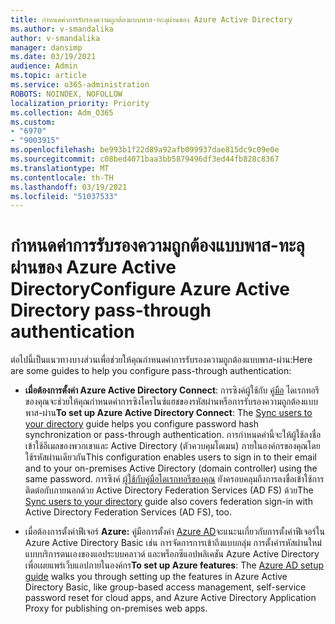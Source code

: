 ```yaml
---
title: กําหนดค่าการรับรองความถูกต้องแบบพาส-ทะลุผ่านของ Azure Active Directory
ms.author: v-smandalika
author: v-smandalika
manager: dansimp
ms.date: 03/19/2021
audience: Admin
ms.topic: article
ms.service: o365-administration
ROBOTS: NOINDEX, NOFOLLOW
localization_priority: Priority
ms.collection: Adm_O365
ms.custom:
- "6970"
- "9003915"
ms.openlocfilehash: be993b1f22d89a92afb099937dae815dc9c09e0e
ms.sourcegitcommit: c08bed4071baa3bb5879496df3ed44fb828c8367
ms.translationtype: MT
ms.contentlocale: th-TH
ms.lasthandoff: 03/19/2021
ms.locfileid: "51037533"
---
```

# <a name="configure-azure-active-directory-pass-through-authentication"></a><span data-ttu-id="0c03e-102">กําหนดค่าการรับรองความถูกต้องแบบพาส-ทะลุผ่านของ Azure Active Directory</span><span class="sxs-lookup"><span data-stu-id="0c03e-102">Configure Azure Active Directory pass-through authentication</span></span>

<span data-ttu-id="0c03e-103">ต่อไปนี้เป็นแนวทางบางส่วนเพื่อช่วยให้คุณกําหนดค่าการรับรองความถูกต้องแบบพาส-ผ่าน:</span><span class="sxs-lookup"><span data-stu-id="0c03e-103">Here are some guides to help you configure pass-through authentication:</span></span>

- <span data-ttu-id="0c03e-104">**เมื่อต้องการตั้งค่า Azure Active Directory Connect**: การซิงค์ผู้ใช้กับ [คู่มือ](https://admin.microsoft.com/AdminPortal/Home) ไดเรกทอรีของคุณจะช่วยให้คุณกําหนดค่าการซิงโครไนซ์แฮชของรหัสผ่านหรือการรับรองความถูกต้องแบบพาส-ผ่าน</span><span class="sxs-lookup"><span data-stu-id="0c03e-104">**To set up Azure Active Directory Connect**: The [Sync users to your directory](https://admin.microsoft.com/AdminPortal/Home) guide helps you configure password hash synchronization or pass-through authentication.</span></span> <span data-ttu-id="0c03e-105">การกําหนดค่านี้จะให้ผู้ใช้ลงชื่อเข้าใช้อีเมลของพวกเขาและ Active Directory (ตัวควบคุมโดเมน) ภายในองค์กรของคุณโดยใช้รหัสผ่านเดียวกัน</span><span class="sxs-lookup"><span data-stu-id="0c03e-105">This configuration enables users to sign in to their email and to your on-premises Active Directory (domain controller) using the same password.</span></span>  <span data-ttu-id="0c03e-106">การซิงค์ [ผู้ใช้กับคู่มือไดเรกทอรีของคุณ](https://admin.microsoft.com/AdminPortal/Home) ยังครอบคลุมถึงการลงชื่อเข้าใช้การติดต่อกับภายนอกด้วย Active Directory Federation Services (AD FS) ด้วย</span><span class="sxs-lookup"><span data-stu-id="0c03e-106">The [Sync users to your directory](https://admin.microsoft.com/AdminPortal/Home) guide also covers federation sign-in with Active Directory Federation Services (AD FS), too.</span></span>

- <span data-ttu-id="0c03e-107">เมื่อต้องการตั้งค่าฟีเจอร์ **Azure:** คู่มือการตั้งค่า [Azure AD](https://admin.microsoft.com/adminportal/home#/modernonboarding/azureadsetup)จะแนะนเกี่ยวกับการตั้งค่าฟีเจอร์ใน Azure Active Directory Basic เช่น การจัดการการเข้าถึงแบบกลุ่ม การตั้งค่ารหัสผ่านใหม่แบบบริการตนเองของแอประบบคลาวด์ และพร็อกซีแอปพลิเคชัน Azure Active Directory เพื่อเผยแพร่เว็บแอปภายในองค์กร</span><span class="sxs-lookup"><span data-stu-id="0c03e-107">**To set up Azure features**: The [Azure AD setup guide](https://admin.microsoft.com/adminportal/home#/modernonboarding/azureadsetup) walks you through setting up the features in Azure Active Directory Basic, like group-based access management, self-service password reset for cloud apps, and Azure Active Directory Application Proxy for publishing on-premises web apps.</span></span>


